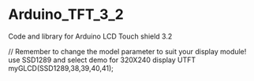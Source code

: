 # Arduino_TFT_3_2
Code and library for Arduino LCD Touch shield 3.2


// Remember to change the model parameter to suit your display module!
use SSD1289 and select demo for 320X240 display
UTFT myGLCD(SSD1289,38,39,40,41);
